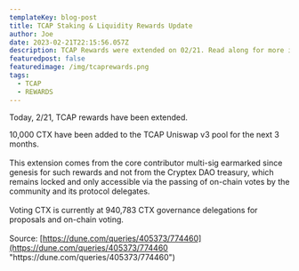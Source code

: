 ```yaml
---
templateKey: blog-post
title: TCAP Staking & Liquidity Rewards Update
author: Joe
date: 2023-02-21T22:15:56.057Z
description: TCAP Rewards were extended on 02/21. Read along for more information.
featuredpost: false
featuredimage: /img/tcaprewards.png
tags:
  - TCAP
  - REWARDS
---
```

Today, 2/21, TCAP rewards have been extended.   

10,000 CTX have been added to the TCAP Uniswap v3 pool for the next 3 months. \
\
This extension comes from the core contributor multi-sig earmarked since genesis for such rewards and not from the Cryptex DAO treasury, which remains locked and only accessible via the passing of on-chain votes by the community and its protocol delegates. \
\
Voting CTX is currently at 940,783 CTX governance delegations for proposals and on-chain voting.\
\
Source: [https://dune.com/queries/405373/774460](https://dune.com/queries/405373/774460 "https\://dune.com/queries/405373/774460")